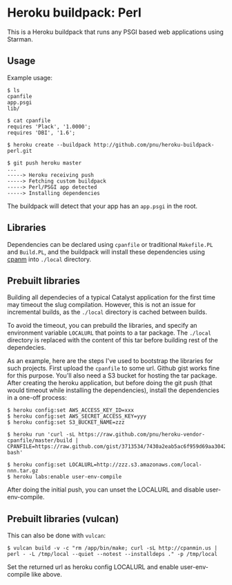 Heroku buildpack: Perl
======================

This is a Heroku buildpack that runs any PSGI based web applications using Starman.

Usage
-----

Example usage:

    $ ls
    cpanfile
    app.psgi
    lib/

    $ cat cpanfile
    requires 'Plack', '1.0000';
    requires 'DBI', '1.6';

    $ heroku create --buildpack http://github.com/pnu/heroku-buildpack-perl.git

    $ git push heroku master
    ...
    -----> Heroku receiving push
    -----> Fetching custom buildpack
    -----> Perl/PSGI app detected
    -----> Installing dependencies

The buildpack will detect that your app has an `app.psgi` in the root.

Libraries
---------

Dependencies can be declared using `cpanfile` or traditional `Makefile.PL` and `Build.PL`, and the buildpack will install these dependencies using [cpanm](http://cpanmin.us) into `./local` directory.

Prebuilt libraries
------------------

Building all dependecies of a typical Catalyst application for the first time may timeout the slug compilation. However, this is not an issue for incremental builds, as the `./local` directory is cached between builds.

To avoid the timeout, you can prebuild the libraries, and specify an environment variable `LOCALURL` that points to a tar package. The `./local` directory is replaced with the content of this tar before building rest of the dependecies.

As an example, here are the steps I've used to bootstrap the libraries for such projects. First upload the `cpanfile` to some url. Github gist works fine for this purpose. You'll also need a S3 bucket for hosting the tar package. After creating the heroku application, but before doing the git push (that would timeout while installing the dependencies), install the dependencies in a one-off process:

    $ heroku config:set AWS_ACCESS_KEY_ID=xxx
    $ heroku config:set AWS_SECRET_ACCESS_KEY=yyy
    $ heroku config:set S3_BUCKET_NAME=zzz

    $ heroku run 'curl -sL https://raw.github.com/pnu/heroku-vendor-cpanfile/master/build | CPANFILE=https://raw.github.com/gist/3713534/7430a2eab5ac6f959d69aa3042052b417e5d27ac/cpanfile bash'

    $ heroku config:set LOCALURL=http://zzz.s3.amazonaws.com/local-nnn.tar.gz
    $ heroku labs:enable user-env-compile

After doing the initial push, you can unset the LOCALURL and disable user-env-compile.

Prebuilt libraries (vulcan)
---------------------------

This can also be done with `vulcan`:

    $ vulcan build -v -c "rm /app/bin/make; curl -sL http://cpanmin.us | perl - -L /tmp/local --quiet --notest --installdeps ." -p /tmp/local

Set the returned url as heroku config LOCALURL and enable user-env-compile like above.
